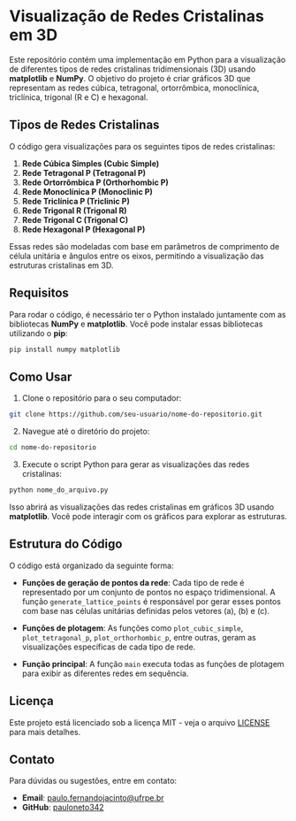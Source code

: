 
# Visualização de Redes Cristalinas em 3D

Este repositório contém uma implementação em Python para a visualização de diferentes tipos de redes cristalinas tridimensionais (3D) usando **matplotlib** e **NumPy**. O objetivo do projeto é criar gráficos 3D que representam as redes cúbica, tetragonal, ortorrômbica, monoclínica, triclínica, trigonal (R e C) e hexagonal.

## Tipos de Redes Cristalinas

O código gera visualizações para os seguintes tipos de redes cristalinas:

1. **Rede Cúbica Simples (Cubic Simple)**
2. **Rede Tetragonal P (Tetragonal P)**
3. **Rede Ortorrômbica P (Orthorhombic P)**
4. **Rede Monoclínica P (Monoclinic P)**
5. **Rede Triclínica P (Triclinic P)**
6. **Rede Trigonal R (Trigonal R)**
7. **Rede Trigonal C (Trigonal C)**
8. **Rede Hexagonal P (Hexagonal P)**

Essas redes são modeladas com base em parâmetros de comprimento de célula unitária e ângulos entre os eixos, permitindo a visualização das estruturas cristalinas em 3D.

## Requisitos

Para rodar o código, é necessário ter o Python instalado juntamente com as bibliotecas **NumPy** e **matplotlib**. Você pode instalar essas bibliotecas utilizando o **pip**:

```bash
pip install numpy matplotlib
```

## Como Usar

1. Clone o repositório para o seu computador:

```bash
git clone https://github.com/seu-usuario/nome-do-repositorio.git
```

2. Navegue até o diretório do projeto:

```bash
cd nome-do-repositorio
```

3. Execute o script Python para gerar as visualizações das redes cristalinas:

```bash
python nome_do_arquivo.py
```

Isso abrirá as visualizações das redes cristalinas em gráficos 3D usando **matplotlib**. Você pode interagir com os gráficos para explorar as estruturas.

## Estrutura do Código

O código está organizado da seguinte forma:

- **Funções de geração de pontos da rede**: Cada tipo de rede é representado por um conjunto de pontos no espaço tridimensional. A função `generate_lattice_points` é responsável por gerar esses pontos com base nas células unitárias definidas pelos vetores \(a\), \(b\) e \(c\).

- **Funções de plotagem**: As funções como `plot_cubic_simple`, `plot_tetragonal_p`, `plot_orthorhombic_p`, entre outras, geram as visualizações específicas de cada tipo de rede.

- **Função principal**: A função `main` executa todas as funções de plotagem para exibir as diferentes redes em sequência.


## Licença

Este projeto está licenciado sob a licença MIT - veja o arquivo [LICENSE](LICENSE) para mais detalhes.

## Contato

Para dúvidas ou sugestões, entre em contato:

- **Email**: paulo.fernandojacinto@ufrpe.br
- **GitHub**: [pauloneto342](https://github.com/pauloneto342)
